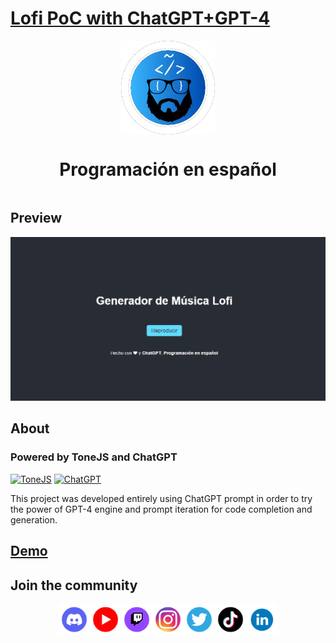 # [Lofi PoC with ChatGPT+GPT-4](https://programacion-es.dev)

<div style="width:100%;display:flex;flex-direction:column;align-items:center">
    <img src="./docs/assets/img/Logo-circle.webp" with="150px" height="150px" />
    <h1>Programación en español</h1>
</div>

## Preview

![preview](./docs/assets/img/previewpng.png)

## About

### Powered by ToneJS and ChatGPT

<a href="https://tonejs.github.io/"><img src="https://avatars.githubusercontent.com/u/11019186?s=280&v=4" alt="ToneJS" width="200"/></a>
<a href="https://openai.com/blog/chatgpt"><img src="https://upload.wikimedia.org/wikipedia/commons/0/04/ChatGPT_logo.svg" alt="ChatGPT" width="200"/></a>

This project was developed entirely using ChatGPT prompt in order to try the power of GPT-4 engine and prompt iteration for code completion and generation.

## [Demo]()

## Join the community

<div style="width:100%;display:flex;flex-direction:row;justify-content:center">
    <a href="https://discord.gg/programacion-es"><img src="./docs/assets/img/discord-icon.webp" with="50px" height="50px" /></a>
    <a href="https://www.youtube.com/@programacion-es"><img src="./docs/assets/img/youtube-icon.webp" with="50px" height="50px" /></a>
    <a href="https://www.twitch.tv/programacion_en_esp"><img src="./docs/assets/img/twitch-logo-borderless.webp" with="50px" height="50px" /></a>
    <a href="https://instagram.com/programacion.es/"><img src="./docs/assets/img/instagram-icon.webp" with="50px" height="50px" /></a>
    <a href="https://twitter.com/program_es"><img src="./docs/assets/img/twitter-icon.webp" with="50px" height="50px" /></a>
    <a href="https://www.tiktok.com/@programacion.es"><img src="./docs/assets/img/tiktok-icon.webp" with="50px" height="50px" /></a>
    <a href="https://www.linkedin.com/in/pedroplasencia/"><img src="./docs/assets/img/linkedin-icon.webp" with="50px" height="50px" /></a>
</div>
